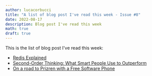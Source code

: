 ```yaml
---
author: lucacorbucci
title: "A list of blog post I've read this week - Issue #8"
date: 2022-08-17
description: Blog post I've read this week
math: true
draft: true
---
```


This is the list of blog post I've read this week:

- [Redis Explained](https://architecturenotes.co/redis/)
- [Second-Order Thinking: What Smart People Use to Outperform](https://fs.blog/second-order-thinking/)
- [On a road to Prizren with a Free Software Phone](https://honk.sigxcpu.org/con/On_a_road_to_Prizren_with_a_Free_Software_Phone.html)

